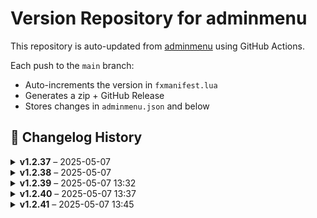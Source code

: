 # Version Repository for adminmenu

This repository is auto-updated from [adminmenu](https://github.com/jumalley/adminmenu) using GitHub Actions.

Each push to the `main` branch:
- Auto-increments the version in `fxmanifest.lua`
- Generates a zip + GitHub Release
- Stores changes in `adminmenu.json` and below

## 📌 Changelog History

<details>
<summary><strong>v1.2.37</strong> – 2025-05-07</summary>

**Changed Files:**

- config/perms.lua : 9ab56eb - Update perms.lua ([View Commit](https://github.com/jumalley/adminmenu/commit/9ab56eb))

</details>

<details>
<summary><strong>v1.2.38</strong> – 2025-05-07</summary>

**Changed Files:**

- client/functions.lua : 8b69c0d - Update functions.lua ([View Commit](https://github.com/jumalley/adminmenu/commit/8b69c0d))

</details>

<details>
<summary><strong>v1.2.39</strong> – 2025-05-07 13:32</summary>

**Changed Files:**

## What's Changed\n\n### 🔄 Other Changes\n- client/functions.lua : 1df7a9b - Update functions.lua ([View Commit](https://github.com/jumalley/adminmenu/commit/1df7a9b))
- config/indexes.lua : b34a641 - Update indexes.lua ([View Commit](https://github.com/jumalley/adminmenu/commit/b34a641))
\n
</details>

<details>
<summary><strong>v1.2.40</strong> – 2025-05-07 13:37</summary>

**Changed Files:**

- client/utils.lua : 618f4f8 - Update utils.lua ([View Commit](https://github.com/jumalley/adminmenu/commit/618f4f8))

</details>

<details>
<summary><strong>v1.2.41</strong> – 2025-05-07 13:45</summary>

**Changed Files:**

- client/functions.lua : d991252 - Update functions.lua ([View Commit](https://github.com/jumalley/adminmenu/commit/d991252))\n
</details>
